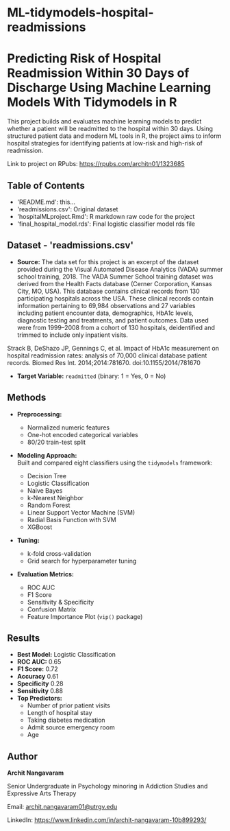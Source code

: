 # ML-tidymodels-hospital-readmissions

# Predicting Risk of Hospital Readmission Within 30 Days of Discharge Using Machine Learning Models With Tidymodels in R

This project builds and evaluates machine learning models to predict whether a patient will be readmitted to the hospital within 30 days. Using structured patient data and modern ML tools in R, the project aims to inform hospital strategies for identifying patients at low-risk and high-risk of readmission. 

Link to project on RPubs: https://rpubs.com/architn01/1323685

## Table of Contents
  - 'README.md': this...
  - 'readmissions.csv': Original dataset
  - 'hospitalMLproject.Rmd': R markdown raw code for the project
  - 'final_hospital_model.rds': Final logistic classifier model rds file

## Dataset - 'readmissions.csv'

- **Source:** The data set for this project is an excerpt of the dataset provided during the Visual Automated Disease Analytics (VADA) summer school training, 2018. The VADA Summer School training dataset was derived from the Health Facts database (Cerner Corporation, Kansas City, MO, USA). This database contains clinical records from 130 participating hospitals across the USA. These clinical records contain information pertaining to 69,984 observations and 27 variables including patient encounter data, demographics, HbA1c levels, diagnostic testing and treatments, and patient outcomes. Data used were from 1999–2008 from a cohort of 130 hospitals, deidentified and trimmed to include only inpatient visits.

Strack B, DeShazo JP, Gennings C, et al. Impact of HbA1c measurement on hospital readmission rates: analysis of 70,000 clinical database patient records. Biomed Res Int. 2014;2014:781670. doi:10.1155/2014/781670

- **Target Variable:** `readmitted` (binary: 1 = Yes, 0 = No)

## Methods

- **Preprocessing:**
  - Normalized numeric features
  - One-hot encoded categorical variables
  - 80/20 train-test split

- **Modeling Approach:**  
  Built and compared eight classifiers using the `tidymodels` framework:
  - Decision Tree
  - Logistic Classification
  - Naive Bayes
  - k-Nearest Neighbor
  - Random Forest
  - Linear Support Vector Machine (SVM)
  - Radial Basis Function with SVM
  - XGBoost

- **Tuning:**
  - k-fold cross-validation
  - Grid search for hyperparameter tuning 

- **Evaluation Metrics:**
  - ROC AUC
  - F1 Score
  - Sensitivity & Specificity
  - Confusion Matrix
  - Feature Importance Plot (`vip()` package)

## Results

- **Best Model:** Logistic Classification
- **ROC AUC:** 0.65
- **F1 Score:** 0.72
- **Accuracy** 0.61
- **Specificity** 0.28
- **Sensitivity** 0.88
- **Top Predictors:**
  -  Number of prior patient visits
  -  Length of hospital stay
  -  Taking diabetes medication
  -  Admit source emergency room
  -  Age

## Author

**Archit Nangavaram**

Senior Undergraduate in Psychology minoring in Addiction Studies and Expressive Arts Therapy 

Email: archit.nangavaram01@utrgv.edu 

LinkedIn: https://www.linkedin.com/in/archit-nangavaram-10b899293/
